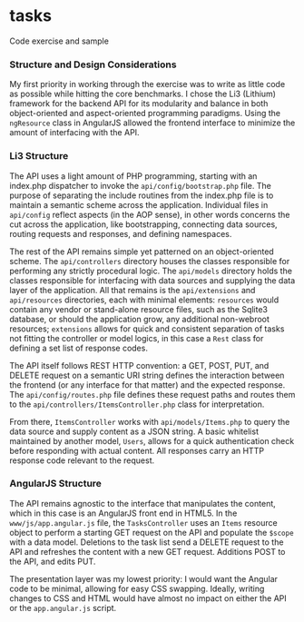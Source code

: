 # tasks
Code exercise and sample

### Structure and Design Considerations
My first priority in working through the exercise was to write as little code as possible
while hitting the core benchmarks. I chose the Li3 (Lithium) framework for the backend API
for its modularity and balance in both object-oriented and aspect-oriented programming
paradigms. Using the `ngResource` class in AngularJS allowed the frontend interface to
minimize the amount of interfacing with the API.

### Li3 Structure
The API uses a light amount of PHP programming, starting with an index.php dispatcher
to invoke the `api/config/bootstrap.php` file. The purpose of separating the include
routines from the index.php file is to maintain a semantic scheme across the application.
Individual files in `api/config` reflect aspects (in the AOP sense), in other words
concerns the cut across the application, like bootstrapping, connecting data sources,
routing requests and responses, and defining namespaces.

The rest of the API remains simple yet patterned on an object-oriented scheme. The
`api/controllers` directory houses the classes responsible for performing any
strictly procedural logic. The `api/models` directory holds the classes responsible for
interfacing with data sources and supplying the data layer of the application. All that
remains is the `api/extensions` and `api/resources` directories, each with minimal elements:
`resources` would contain any vendor or stand-alone resource files, such as the Sqlite3
database, or should the application grow, any additional non-webroot resources; `extensions`
allows for quick and consistent separation of tasks not fitting the controller or model
logics, in this case a `Rest` class for defining a set list of response codes.

The API itself follows REST HTTP convention: a GET, POST, PUT, and DELETE request on a
semantic URI string defines the interaction between the frontend (or any interface for
that matter) and the expected response. The `api/config/routes.php` file defines these
request paths and routes them to the `api/controllers/ItemsController.php` class for
interpretation.

From there, `ItemsController` works with `api/models/Items.php` to query the data source
and supply content as a JSON string. A basic whitelist maintained by another model, `Users`,
allows for a quick authentication check before responding with actual content. All responses
carry an HTTP response code relevant to the request.

### AngularJS Structure
The API remains agnostic to the interface that manipulates the content, which in this case
is an AngularJS front end in HTML5. In the `www/js/app.angular.js` file, the `TasksController`
uses an `Items` resource object to perform a starting GET request on the API and populate
the `$scope` with a data model. Deletions to the task list send a DELETE request to the API
and refreshes the content with a new GET request. Additions POST to the API, and edits PUT.

The presentation layer was my lowest priority: I would want the Angular code to be minimal,
allowing for easy CSS swapping. Ideally, writing changes to CSS and HTML would have almost
no impact on either the API or the `app.angular.js` script.

